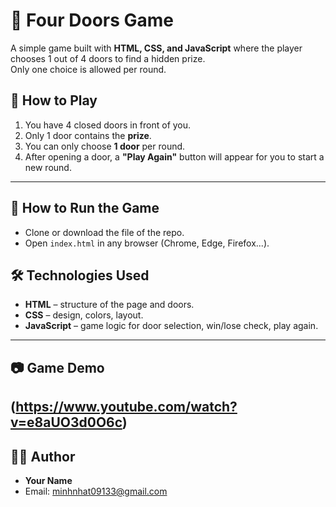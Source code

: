 # 🎯 Four Doors Game

A simple game built with **HTML, CSS, and JavaScript** where the player chooses 1 out of 4 doors to find a hidden prize.  
Only one choice is allowed per round.


## 📜 How to Play
1. You have 4 closed doors in front of you.
2. Only 1 door contains the **prize**.
3. You can only choose **1 door** per round.
4. After opening a door, a **"Play Again"** button will appear for you to start a new round.

---

## 🚀 How to Run the Game
- Clone or download the file of the repo.
- Open `index.html` in any browser (Chrome, Edge, Firefox...).


## 🛠 Technologies Used
- **HTML** – structure of the page and doors.
- **CSS** – design, colors, layout.
- **JavaScript** – game logic for door selection, win/lose check, play again.

---

## 📷 Game Demo
(https://www.youtube.com/watch?v=e8aUO3d0O6c)
---

## 👨‍💻 Author
- **Your Name**
- Email: minhnhat09133@gmail.com
